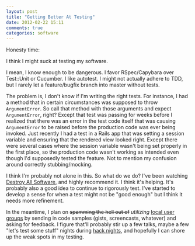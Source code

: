 ```yaml
---
layout: post
title: "Getting Better At Testing"
date: 2012-02-22 15:11
comments: true
categories: software
---
```


Honesty time:

I think I might suck at testing my software.

I mean, I know enough to be dangerous. I favor RSpec/Capybara over Test::Unit or
Cucumber. I like autotest. I might not actually adhere to TDD, but I rarely let
a feature/bugfix branch into master without tests.

The problem is, I don't know if I'm writing the right tests. For instance, I had
a method that in certain circumstances was supposed to throw `ArgumentError`. So
call that method with those arguments and expect `ArgumentError`, right? Except
that test was passing for weeks before I realized that there was an error in the
test code itself that was causing `ArgumentError` to be raised before the
production code was ever being invoked. Just recently I had a test in a Rails
app that was setting a session variable and ensuring that the rendered view
looked right. Except there were several cases where the session variable wasn't
being set properly in the first place, so the production code wasn't working as
intended even though I'd supposedly tested the feature. Not to mention my
confusion around correctly stubbing/mocking.

I think I'm probably not alone in this. So what do we do? I've been watching
[Destroy All Software][das], and highly recommend it. I think it's helping. It's
probably also a good idea to continue to rigorously test. I've started to
develop a sense for when a test might not be "good enough" but I think it needs
more refinement.

In the meantime, I plan on <strike>spamming the hell out of</strike>
<em>utilizing</em> [local user groups][crb] by sending in code samples (gists,
screencasts, whatever) and asking for feedback. I figure that'll probably stir
up a few talks, maybe a few "let's test some stuff" nights during [hack nights][codejam],
and hopefully I can shore up the weak spots in my testing.



[das]: http://destroyallsoftware.com
[crb]: http://columbusrb.com
[codejam]: http://columbusrb.com/#codejam
